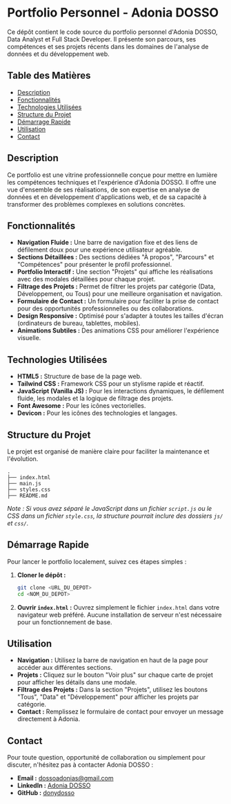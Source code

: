 # Portfolio Personnel - Adonia DOSSO

Ce dépôt contient le code source du portfolio personnel d'Adonia DOSSO, Data Analyst et Full Stack Developer. Il présente son parcours, ses compétences et ses projets récents dans les domaines de l'analyse de données et du développement web.

## Table des Matières

- [Description](#description)
- [Fonctionnalités](#fonctionnalités)
- [Technologies Utilisées](#technologies-utilisées)
- [Structure du Projet](#structure-du-projet)
- [Démarrage Rapide](#démarrage-rapide)
- [Utilisation](#utilisation)
- [Contact](#contact)

## Description

Ce portfolio est une vitrine professionnelle conçue pour mettre en lumière les compétences techniques et l'expérience d'Adonia DOSSO. Il offre une vue d'ensemble de ses réalisations, de son expertise en analyse de données et en développement d'applications web, et de sa capacité à transformer des problèmes complexes en solutions concrètes.

## Fonctionnalités

* **Navigation Fluide :** Une barre de navigation fixe et des liens de défilement doux pour une expérience utilisateur agréable.
* **Sections Détaillées :** Des sections dédiées "À propos", "Parcours" et "Compétences" pour présenter le profil professionnel.
* **Portfolio Interactif :** Une section "Projets" qui affiche les réalisations avec des modales détaillées pour chaque projet.
* **Filtrage des Projets :** Permet de filtrer les projets par catégorie (Data, Développement, ou Tous) pour une meilleure organisation et navigation.
* **Formulaire de Contact :** Un formulaire pour faciliter la prise de contact pour des opportunités professionnelles ou des collaborations.
* **Design Responsive :** Optimisé pour s'adapter à toutes les tailles d'écran (ordinateurs de bureau, tablettes, mobiles).
* **Animations Subtiles :** Des animations CSS pour améliorer l'expérience visuelle.

## Technologies Utilisées

* **HTML5 :** Structure de base de la page web.
* **Tailwind CSS :** Framework CSS pour un stylisme rapide et réactif.
* **JavaScript (Vanilla JS) :** Pour les interactions dynamiques, le défilement fluide, les modales et la logique de filtrage des projets.
* **Font Awesome :** Pour les icônes vectorielles.
* **Devicon :** Pour les icônes des technologies et langages.

## Structure du Projet

Le projet est organisé de manière claire pour faciliter la maintenance et l'évolution.

```
.
├── index.html
├── main.js
├── styles.css
├── README.md
```

*Note : Si vous avez séparé le JavaScript dans un fichier `script.js` ou le CSS dans un fichier `style.css`, la structure pourrait inclure des dossiers `js/` et `css/`.*

## Démarrage Rapide

Pour lancer le portfolio localement, suivez ces étapes simples :

1.  **Cloner le dépôt :**
    ```bash
    git clone <URL_DU_DEPOT>
    cd <NOM_DU_DEPOT>
    ```
2.  **Ouvrir `index.html` :**
    Ouvrez simplement le fichier `index.html` dans votre navigateur web préféré. Aucune installation de serveur n'est nécessaire pour un fonctionnement de base.

## Utilisation

* **Navigation :** Utilisez la barre de navigation en haut de la page pour accéder aux différentes sections.
* **Projets :** Cliquez sur le bouton "Voir plus" sur chaque carte de projet pour afficher les détails dans une modale.
* **Filtrage des Projets :** Dans la section "Projets", utilisez les boutons "Tous", "Data" et "Développement" pour afficher les projets par catégorie.
* **Contact :** Remplissez le formulaire de contact pour envoyer un message directement à Adonia.

## Contact

Pour toute question, opportunité de collaboration ou simplement pour discuter, n'hésitez pas à contacter Adonia DOSSO :

* **Email :** dossoadonias@gmail.com
* **LinkedIn :** [Adonia DOSSO](https://www.linkedin.com/in/adonia-dosso)
* **GitHub :** [donydosso](https://github.com/donydosso)
